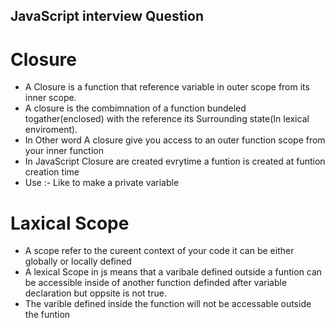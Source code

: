 JavaScript interview Question
----------
# Closure 
- A Closure is a function that reference variable in outer scope from its inner scope.
- A closure is the combimnation of a function bundeled togather(enclosed) with the reference its Surrounding state(In lexical enviroment).
- In Other word A closure give you access to an outer function scope from your inner function
- In JavaScript  Closure are created evrytime a funtion is created at funtion creation time
- Use :-  Like to make a private variable

# Laxical Scope
- A scope refer to the cureent context of your code it can be either globally or locally defined
- A lexical Scope in js means that a varibale defined outside a funtion can be accessible inside of another function definded after variable declaration but oppsite is not true.
- The varible defined inside the function will not be accessable outside the funtion




